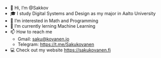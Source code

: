 - 👋 Hi, I’m @Sakkov
- 🎓 I study Digital Systems and Design as my major in Aalto University
- 👀 I’m interested in Math and Programming 
- 🌱 I’m currently lerning Machine Learning
- 📫 How to reach me 
   - Gmail: saku@kovanen.io 
   - Telegram: https://t.me/Sakukovanen
- 💻 Check out my website https://sakukovanen.fi
